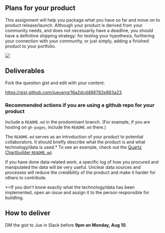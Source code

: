 ## Plans for your product

This assignment will help you package what you have so far and move on to product release/launch. Although your product is derived from your community needs, and does not necessarily have a deadline, you should have a definitive shipping strategy: for testing your hypothesis, furthering your connection with your community, or just simply, adding a finished product to your portfolio.

![](http://media.giphy.com/media/oT3lMyzdB2d1K/giphy.gif)

## Deliverables

Fork the question gist and edit with your content:

https://gist.github.com/jueyang/16a2dcd488782e863a23

### Recommended actions if you are using a github repo for your product

Include a `README.md` in the prodominant branch. (For example, if you are hosting on `gh-pages`, include the `README.md` there.)

The `README.md` serves as an introduction of your product to potential collaborators. It should briefly describe what the product is and what technology/data is used.* To see an example, check out the [Quartz Chartbuilder `README.md`](https://github.com/Quartz/Chartbuilder#chartbuilder-chart_with_upwards_trend).

If you have done data-related work, a specific log of how you procured and manipulated the data will be very useful. Unclear data sources and processes will reduce the creidibility of the product and make it harder for others to contribute.

*=If you don't know exactly what the technology/data has been implemented, open an issue and assign it to the person responsible for buildling.

## How to deliver

DM the gist to Jue in Slack before **9pm on Monday, Aug 10**.